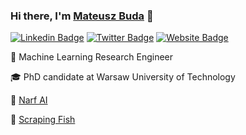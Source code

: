 ### Hi there, I'm <a href="https://mateuszbuda.github.io" target="_blank">Mateusz Buda</a> 👋

[![Linkedin Badge](https://img.shields.io/badge/-LinkedIn-0e76a8?style=flat-square&logo=Linkedin&logoColor=white)](https://linkedin.com/in/mateusz-buda)
[![Twitter Badge](https://img.shields.io/badge/-Twitter-00acee?style=flat-square&logo=Twitter&logoColor=white)](https://twitter.com/budamat)
[![Website Badge](https://img.shields.io/badge/Website-3b5998?style=flat-square&logo=google-chrome&logoColor=white)](https://mateuszbuda.github.io)

💼 Machine Learning Research Engineer

🎓 PhD candidate at Warsaw University of Technology

🤖 [Narf AI](https://narf.ai)

🚀 [Scraping Fish](https://scrapingfish.com)


